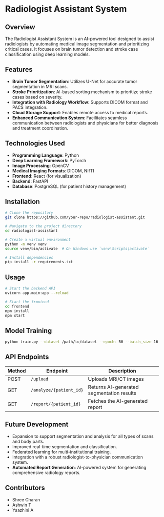# Radiologist Assistant System

## Overview
The Radiologist Assistant System is an AI-powered tool designed to assist radiologists by automating medical image segmentation and prioritizing critical cases. It focuses on brain tumor detection and stroke case classification using deep learning models.

## Features
- **Brain Tumor Segmentation**: Utilizes U-Net for accurate tumor segmentation in MRI scans.
- **Stroke Prioritization**: AI-based sorting mechanism to prioritize stroke cases based on severity.
- **Integration with Radiology Workflow**: Supports DICOM format and PACS integration.
- **Cloud Storage Support**: Enables remote access to medical reports.
- **Enhanced Communication System**: Facilitates seamless communication between radiologists and physicians for better diagnosis and treatment coordination.

## Technologies Used
- **Programming Language**: Python
- **Deep Learning Framework**: PyTorch
- **Image Processing**: OpenCV
- **Medical Imaging Formats**: DICOM, NIfTI
- **Frontend**: React (for visualization)
- **Backend**: FastAPI
- **Database**: PostgreSQL (for patient history management)

## Installation
```bash
# Clone the repository
git clone https://github.com/your-repo/radiologist-assistant.git

# Navigate to the project directory
cd radiologist-assistant

# Create a virtual environment
python -m venv venv
source venv/bin/activate  # On Windows use `venv\Scripts\activate`

# Install dependencies
pip install -r requirements.txt
```

## Usage
```bash
# Start the backend API
uvicorn app.main:app --reload

# Start the frontend
cd frontend
npm install
npm start
```

## Model Training
```bash
python train.py --dataset /path/to/dataset --epochs 50 --batch_size 16
```

## API Endpoints
| Method | Endpoint | Description |
|--------|---------|-------------|
| POST | `/upload` | Uploads MRI/CT images |
| GET | `/analyze/{patient_id}` | Returns AI-generated segmentation results |
| GET | `/report/{patient_id}` | Fetches the AI-generated report |

## Future Development
- Expansion to support segmentation and analysis for all types of scans and body parts.
- Improved real-time segmentation and classification.
- Federated learning for multi-institutional training.
- Integration with a robust radiologist-to-physician communication system.
- **Automated Report Generation**: AI-powered system for generating comprehensive radiology reports.

## Contributors
- Shree Charan
- Ashwin T
- Yaazhini A


